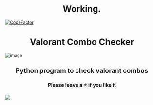 <h1 align="center">
  Working.
</h1>

[![CodeFactor](https://www.codefactor.io/repository/github/Settine/Valorant-Combo-Checker/badge/main)](https://www.codefactor.io/repository/github/Settine/Valorant-Combo-Checker/badge/main)
<h1 align="center">
  Valorant Combo Checker
</h1>

![image](https://user-images.githubusercontent.com/82034934/191281792-6b45244e-9635-45a5-b6e8-529ff6d93268.png)

<h2 align="center">
  Python program to check valorant combos
</h2>

<h3 align="center">
Please leave a ⭐  if you like it
</h3>


<a href="https://discord.gg/qV4hAn42CB"><img src="https://www.alucare.fr/wp-content/uploads/2022/07/Logo-de-discord.jpg"></a>
